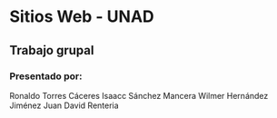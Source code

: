 # Sitios Web - UNAD

## Trabajo grupal

### Presentado por:

Ronaldo Torres Cáceres
Isaacc Sánchez Mancera
Wilmer Hernández Jiménez
Juan David Renteria